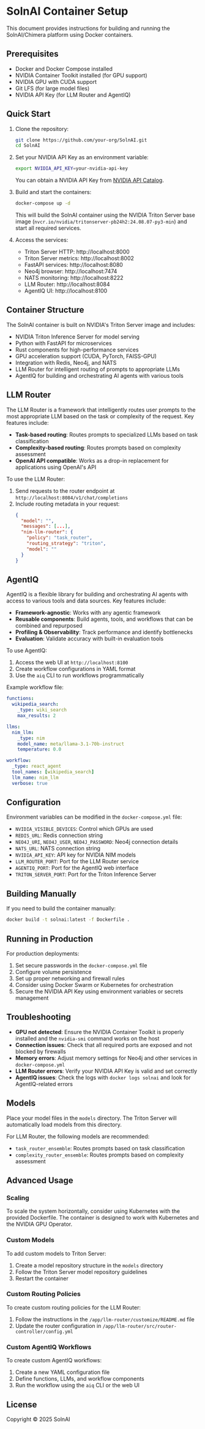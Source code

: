 # SolnAI Container Setup

This document provides instructions for building and running the SolnAI/Chimera platform using Docker containers.

## Prerequisites

- Docker and Docker Compose installed
- NVIDIA Container Toolkit installed (for GPU support)
- NVIDIA GPU with CUDA support
- Git LFS (for large model files)
- NVIDIA API Key (for LLM Router and AgentIQ)

## Quick Start

1. Clone the repository:
   ```bash
   git clone https://github.com/your-org/SolnAI.git
   cd SolnAI
   ```

2. Set your NVIDIA API Key as an environment variable:
   ```bash
   export NVIDIA_API_KEY=your-nvidia-api-key
   ```

   You can obtain a NVIDIA API Key from [NVIDIA API Catalog](https://build.nvidia.com/explore/discover).

3. Build and start the containers:
   ```bash
   docker-compose up -d
   ```

   This will build the SolnAI container using the NVIDIA Triton Server base image (`nvcr.io/nvidia/tritonserver-pb24h2:24.08.07-py3-min`) and start all required services.

4. Access the services:
   - Triton Server HTTP: http://localhost:8000
   - Triton Server metrics: http://localhost:8002
   - FastAPI services: http://localhost:8080
   - Neo4j browser: http://localhost:7474
   - NATS monitoring: http://localhost:8222
   - LLM Router: http://localhost:8084
   - AgentIQ UI: http://localhost:8100

## Container Structure

The SolnAI container is built on NVIDIA's Triton Server image and includes:

- NVIDIA Triton Inference Server for model serving
- Python with FastAPI for microservices
- Rust components for high-performance services
- GPU acceleration support (CUDA, PyTorch, FAISS-GPU)
- Integration with Redis, Neo4j, and NATS
- LLM Router for intelligent routing of prompts to appropriate LLMs
- AgentIQ for building and orchestrating AI agents with various tools

## LLM Router

The LLM Router is a framework that intelligently routes user prompts to the most appropriate LLM based on the task or complexity of the request. Key features include:

- **Task-based routing**: Routes prompts to specialized LLMs based on task classification
- **Complexity-based routing**: Routes prompts based on complexity assessment
- **OpenAI API compatible**: Works as a drop-in replacement for applications using OpenAI's API

To use the LLM Router:

1. Send requests to the router endpoint at `http://localhost:8084/v1/chat/completions`
2. Include routing metadata in your request:
   ```json
   {
     "model": "",
     "messages": [...],
     "nim-llm-router": {
       "policy": "task_router",
       "routing_strategy": "triton",
       "model": ""
     }
   }
   ```

## AgentIQ

AgentIQ is a flexible library for building and orchestrating AI agents with access to various tools and data sources. Key features include:

- **Framework-agnostic**: Works with any agentic framework
- **Reusable components**: Build agents, tools, and workflows that can be combined and repurposed
- **Profiling & Observability**: Track performance and identify bottlenecks
- **Evaluation**: Validate accuracy with built-in evaluation tools

To use AgentIQ:

1. Access the web UI at `http://localhost:8100`
2. Create workflow configurations in YAML format
3. Use the `aiq` CLI to run workflows programmatically

Example workflow file:
```yaml
functions:
  wikipedia_search:
    _type: wiki_search
    max_results: 2

llms:
  nim_llm:
    _type: nim
    model_name: meta/llama-3.1-70b-instruct
    temperature: 0.0

workflow:
  _type: react_agent
  tool_names: [wikipedia_search]
  llm_name: nim_llm
  verbose: true
```

## Configuration

Environment variables can be modified in the `docker-compose.yml` file:

- `NVIDIA_VISIBLE_DEVICES`: Control which GPUs are used
- `REDIS_URL`: Redis connection string
- `NEO4J_URI`, `NEO4J_USER`, `NEO4J_PASSWORD`: Neo4j connection details
- `NATS_URL`: NATS connection string
- `NVIDIA_API_KEY`: API key for NVIDIA NIM models
- `LLM_ROUTER_PORT`: Port for the LLM Router service
- `AGENTIQ_PORT`: Port for the AgentIQ web interface
- `TRITON_SERVER_PORT`: Port for the Triton Inference Server

## Building Manually

If you need to build the container manually:

```bash
docker build -t solnai:latest -f Dockerfile .
```

## Running in Production

For production deployments:

1. Set secure passwords in the `docker-compose.yml` file
2. Configure volume persistence
3. Set up proper networking and firewall rules
4. Consider using Docker Swarm or Kubernetes for orchestration
5. Secure the NVIDIA API Key using environment variables or secrets management

## Troubleshooting

- **GPU not detected**: Ensure the NVIDIA Container Toolkit is properly installed and the `nvidia-smi` command works on the host
- **Connection issues**: Check that all required ports are exposed and not blocked by firewalls
- **Memory errors**: Adjust memory settings for Neo4j and other services in `docker-compose.yml`
- **LLM Router errors**: Verify your NVIDIA API Key is valid and set correctly
- **AgentIQ issues**: Check the logs with `docker logs solnai` and look for AgentIQ-related errors

## Models

Place your model files in the `models` directory. The Triton Server will automatically load models from this directory.

For LLM Router, the following models are recommended:
- `task_router_ensemble`: Routes prompts based on task classification
- `complexity_router_ensemble`: Routes prompts based on complexity assessment

## Advanced Usage

### Scaling

To scale the system horizontally, consider using Kubernetes with the provided Dockerfile. The container is designed to work with Kubernetes and the NVIDIA GPU Operator.

### Custom Models

To add custom models to Triton Server:

1. Create a model repository structure in the `models` directory
2. Follow the Triton Server model repository guidelines
3. Restart the container

### Custom Routing Policies

To create custom routing policies for the LLM Router:

1. Follow the instructions in the `/app/llm-router/customize/README.md` file
2. Update the router configuration in `/app/llm-router/src/router-controller/config.yml`

### Custom AgentIQ Workflows

To create custom AgentIQ workflows:

1. Create a new YAML configuration file
2. Define functions, LLMs, and workflow components
3. Run the workflow using the `aiq` CLI or the web UI

## License

Copyright © 2025 SolnAI 